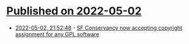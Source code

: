 # [Published on 2022-05-02](index.md)

* [2022-05-02, 21:52:48](https://news.ycombinator.com/item?id=31241444) - [SF Conservancy now accepting copyright assignment for any GPL software](https://sfconservancy.org/blog/2022/may/02/copyright-assignment-project/)

